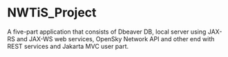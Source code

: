 # NWTiS_Project
A five-part application that consists of Dbeaver DB, local server using JAX-RS and JAX-WS web services, OpenSky Network API and other end with REST services and Jakarta MVC user part.
